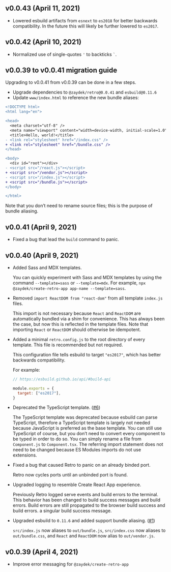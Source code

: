 ## v0.0.43 (April 11, 2021)

- Lowered esbuild artifacts from `esnext` to `es2018` for better backwards compatibility.
  In the future this will likely be further lowered to `es2017`.

## v0.0.42 (April 10, 2021)

- Normalized use of single-quotes `'` to backticks ``` ` ```.

## v0.0.39 to v0.0.41 migration guide

Upgrading to v0.0.41 from v0.0.39 can be done in a few steps.

- Upgrade dependencies to `@zaydek/retro@0.0.41` and `esbuild@0.11.6`
- Update `www/index.html` to reference the new bundle aliases:

```diff
<!DOCTYPE html>
<html lang="en">

<head>
  <meta charset="utf-8" />
  <meta name="viewport" content="width=device-width, initial-scale=1.0" />
  <title>Hello, world!</title>
- <link rel="stylesheet" href="/index.css" />
+ <link rel="stylesheet" href="/bundle.css" />
</head>

<body>
  <div id="root"></div>
- <script src="/react.js"></script>
+ <script src="/vendor.js"></script>
- <script src="/index.js"></script>
+ <script src="/bundle.js"></script>
</body>

</html>
```

Note that you don’t need to rename source files; this is the purpose of bundle aliasing.

## v0.0.41 (April 9, 2021)

- Fixed a bug that lead the `build` command to panic.

## v0.0.40 (April 9, 2021)

- Added Sass and MDX templates.

  You can quickly experiment with Sass and MDX templates by using the command `--template=sass` or `--template=mdx`. For example, `npx @zaydek/create-retro-app app-name --template=sass`.

- Removed `import ReactDOM from "react-dom"` from all template `index.js` files.

  This import is not necessary because `React` and `ReactDOM` are automatically bundled via a shim for convenience. This has always been the case, but now this is reflected in the template files. Note that importing `React` or `ReactDOM` should otherwise be idempotent.

- Added a minimal `retro.config.js` to the root directory of every template. This file is recommended but not required.

  This configuration file tells esbuild to target `"es2017"`, which has better backwards compatibility.

  For example:

  ```js
  // https://esbuild.github.io/api/#build-api

  module.exports = {
    target: ["es2017"],
  }
  ```

- Deprecated the TypeScript template. ([#6](https://github.com/zaydek/retro/issues/6))

  The TypeScript template was deprecated because esbuild can parse TypeScript, therefore a TypeScript template is largely not needed because JavaScript is preferred as the base template. You can still use TypeScript of course, but you don’t need to convert every component to be typed in order to do so. You can simply rename a file from `Component.js` to `Component.tsx`. The referring import statement does not need to be changed because ES Modules imports do not use extensions.

- Fixed a bug that caused Retro to panic on an already binded port.

  Retro now cycles ports until an unbinded port is found.

- Upgraded logging to resemble Create React App experience.

  Previously Retro logged serve events and build errors to the terminal. This behavior has been changed to build success messages and build errors. Build errors are still propagated to the browser build success and build errors. a singular build success message.

- Upgraded esbuild to `0.11.6` and added support bundle aliasing. ([#1](https://github.com/zaydek/retro/issues/1))

  `src/index.js` now aliases to `out/bundle.js`, `src/index.css` now aliases to `out/bundle.css`, and `React` and `ReactDOM` now alias to `out/vendor.js`.

## v0.0.39 (April 4, 2021)

- Improve error messaging for `@zaydek/create-retro-app`
